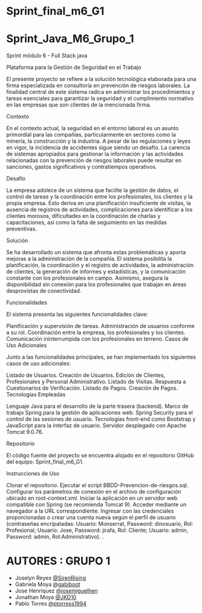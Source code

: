 # Sprint_final_m6_G1
# Sprint_Java_M6_Grupo_1
Sprint módulo 6 - Full Stack java

Plataforma para la Gestión de Seguridad en el Trabajo

El presente proyecto se refiere a la solución tecnológica elaborada para una firma especializada en consultoría en prevención de riesgos laborales. La finalidad central de este sistema radica en administrar los procedimientos y tareas esenciales para garantizar la seguridad y el cumplimiento normativo en las empresas que son clientes de la mencionada firma.

Contexto

En el contexto actual, la seguridad en el entorno laboral es un asunto primordial para las compañías, particularmente en sectores como la minería, la construcción y la industria. A pesar de las regulaciones y leyes en vigor, la incidencia de accidentes sigue siendo un desafío. La carencia de sistemas apropiados para gestionar la información y las actividades relacionadas con la prevención de riesgos laborales puede resultar en sanciones, gastos significativos y contratiempos operativos.

Desafío

La empresa adolece de un sistema que facilite la gestión de datos, el control de tareas y la coordinación entre los profesionales, los clientes y la propia empresa. Esto deriva en una planificación insuficiente de visitas, la ausencia de registros de actividades, complicaciones para identificar a los clientes morosos, dificultades en la coordinación de charlas y capacitaciones, así como la falta de seguimiento en las medidas preventivas.

Solución

Se ha desarrollado un sistema que afronta estas problemáticas y aporta mejoras a la administración de la compañía. El sistema posibilita la planificación, la coordinación y el registro de actividades, la administración de clientes, la generación de informes y estadísticas, y la comunicación constante con los profesionales en campo. Asimismo, asegura la disponibilidad sin conexión para los profesionales que trabajan en áreas desprovistas de conectividad.

Funcionalidades

El sistema presenta las siguientes funcionalidades clave:

Planificación y supervisión de tareas.
Administración de usuarios conforme a su rol.
Coordinación entre la empresa, los profesionales y los clientes.
Comunicación ininterrumpida con los profesionales en terreno.
Casos de Uso Adicionales

Junto a las funcionalidades principales, se han implementado los siguientes casos de uso adicionales:

Listado de Usuarios.
Creación de Usuarios.
Edición de Clientes, Profesionales y Personal Administrativo.
Listado de Visitas.
Respuesta a Cuestionarios de Verificación.
Listado de Pagos.
Creación de Pagos.
Tecnologías Empleadas

Lenguaje Java para el desarrollo de la parte trasera (backend).
Marco de trabajo Spring para la gestión de aplicaciones web.
Spring Security para el control de las sesiones de usuario.
Tecnologías front-end como Bootstrap y JavaScript para la interfaz de usuario.
Servidor desplegado con Apache Tomcat 9.0.76.

Repositorio

El código fuente del proyecto se encuentra alojado en el repositorio GitHub del equipo: Sprint_final_m6_G1.

Instrucciones de Uso

Clonar el repositorio.
Ejecutar el script BBDD-Prevencion-de-riesgos.sql.
Configurar los parámetros de conexión en el archivo de configuración ubicado en root-context.xml.
Iniciar la aplicación en un servidor web compatible con Spring (se recomienda Tomcat 9).
Acceder mediante un navegador a la URL correspondiente.
Ingresar con las credenciales proporcionadas o crear una cuenta nueva según el perfil de usuario (contraseñas encripatadas: Usuario: Monserrat, Password: dinosuario, Rol: Profesional; Usuario: Jose, Password: jirafa, Rol: Cliente; Usuario: admin, Password: admin, Rol:Administrativo). .

# AUTORES : GRUPO 1
- Joselyn Reyes [@SirenRising](https://github.com/SirenRising)
- Gabriela Moya [@gabiboot](https://github.com/gabiboot)
- Jose Henriquez [@josemiguelhen](https://github.com/josemiguelhen)
- Jonathan Moya [@JKD10](https://github.com/JKD10)
- Pablo Torres 	[@ptorress1994](https://github.com/ptorress1994)
